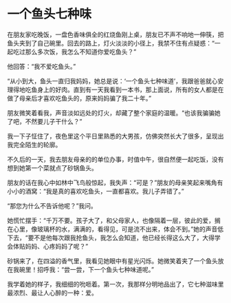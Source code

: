 # 一个鱼头七种味

在朋友家吃晚饭，一盘色香味俱全的红烧鱼刚上桌，朋友已不声不响地一伸筷，把鱼头夹到了自己碗里。回去的路上，灯火淡淡的小径上，我禁不住有点疑惑：“一起吃过那么多次饭，我怎么不知道你爱吃鱼头？” 

他回答：“我不爱吃鱼头。” 

“从小到大，鱼头一直归我妈妈，她总是说：‘一个鱼头七种味道’，我跟爸爸就心安理得地吃鱼身上的好肉。直到有一天我看到一本书，那上面说，所有的女人都是在做了母亲后才喜欢吃鱼头的，原来妈妈骗了我二十年。” 

朋友微笑着看我，声音淡如远处的灯火，却藏了整个家庭的温暖。“也该我骗骗她了吧，不然要儿子干什么？” 

我一下子怔住了，夜色里这个平日里熟悉的大男孩，仿佛突然长大了很多，呈现出我完全陌生的轮廓。 

不久后的一天，我去朋友母亲的的单位办事，时值中午，很自然便一起吃饭，没有想到她第一个菜就点了砂锅鱼头。 

朋友的话在我心中如林中飞鸟般惊起，我失声：“可是？”朋友的母亲笑起来嘴角有小小的酒窝：“我是真的喜欢吃鱼头，一直都喜欢。我儿子弄错了。” 

“那您为什么不告诉他呢？”我问。 

她慌忙摆手：“千万不要。孩子大了，和父母家人，也像隔着一层，彼此的爱，搁在心里，像玻璃杯的水，满满的，看得见，可是流不出来，体会不到。”她的声音低下去，“要不是他每次跟我抢鱼头，我怎么会知道，他已经长得这么大了，大得学会体贴妈妈、心疼妈妈了呢？” 

砂锅来了，在四溢的香气里，我看见她眼中有星光闪烁。她微笑着夹了一个鱼头放在我碗里！招呼我：“尝一尝，下一个鱼头七种味道呢。” 

我学着她的样子，我细细的吮咂着。第一次，我那样分明地品出了，它七种滋味里最浓烈、最让人心醉的一种：爱。
 